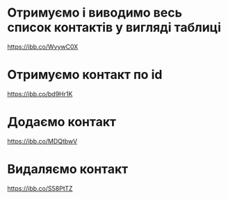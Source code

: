 # Отримуємо і виводимо весь список контактів у вигляді таблиці
https://ibb.co/WvywC0X

# Отримуємо контакт по id
https://ibb.co/bd9Hr1K

# Додаємо контакт
https://ibb.co/MDQtbwV

# Видаляємо контакт
https://ibb.co/S58PtTZ